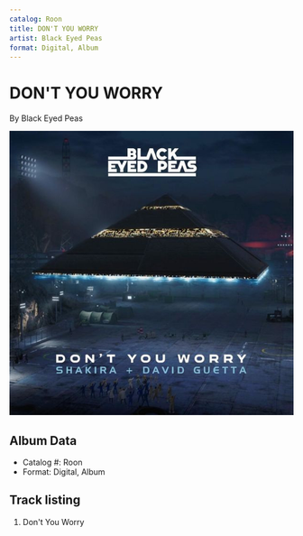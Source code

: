 ```yaml
---
catalog: Roon
title: DON'T YOU WORRY
artist: Black Eyed Peas
format: Digital, Album
---
```


# DON'T YOU WORRY

By Black Eyed Peas

![](../../assets/albumcovers/Black_Eyed_Peas-DONT_YOU_WORRY.png)

## Album Data

- Catalog #: Roon
- Format: Digital, Album


## Track listing


1. Don't You Worry


